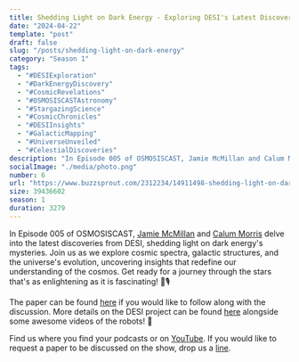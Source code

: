 ```yaml
---
title: Shedding Light on Dark Energy - Exploring DESI's Latest Discoveries!
date: "2024-04-22"
template: "post"
draft: false
slug: "/posts/shedding-light-on-dark-energy"
category: "Season 1"
tags:
  - "#DESIExploration"
  - "#DarkEnergyDiscovery"
  - "#CosmicRevelations"
  - "#OSMOSISCASTAstronomy"
  - "#StargazingScience"
  - "#CosmicChronicles"
  - "#DESIInsights"
  - "#GalacticMapping"
  - "#UniverseUnveiled"
  - "#CelestialDiscoveries"
description: "In Episode 005 of OSMOSISCAST, Jamie McMillan and Calum Morris delve into the latest discoveries from DESI, shedding light on dark energy's mysteries."
socialImage: "./media/photo.png"
number: 6
url: "https://www.buzzsprout.com/2312234/14911498-shedding-light-on-dark-energy-exploring-desi-s-latest-discoveries.mp3"
size: 39436602
season: 1
duration: 3279
---
```


In Episode 005 of OSMOSISCAST, [Jamie McMillan](https://www.linkedin.com/in/jamie-mcmillan-metrology/) and [Calum Morris](https://www.linkedin.com/in/calum-morris-7015a028b/) delve into the latest discoveries from DESI, shedding light on dark energy's mysteries. Join us as we explore cosmic spectra, galactic structures, and the universe's evolution, uncovering insights that redefine our understanding of the cosmos. Get ready for a journey through the stars that's as enlightening as it is fascinating! 🌌🎙️

The paper can be found [here](https://arxiv.org/pdf/2404.03000.pdf) if you would like to follow along with the discussion. More details on the DESI project can be found [here](https://www.desi.lbl.gov/science/) alongside some awesome videos of the robots! 🤖

Find us where you find your podcasts or on [YouTube](https://www.youtube.com/@Osmosiscast). If you would like to request a paper to be discussed on the show, drop us a [line](mailto:osmosiscast@gmail.com?subject=Osmosis%20Cast%20|%20Episode%20Suggestion).
